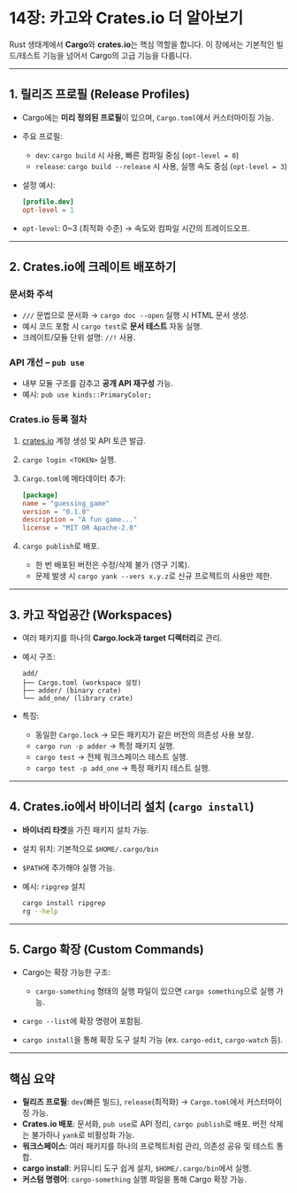 # 14장: 카고와 Crates.io 더 알아보기

Rust 생태계에서 **Cargo**와 **crates.io**는 핵심 역할을 합니다. 이 장에서는 기본적인 빌드/테스트 기능을 넘어서 Cargo의 고급 기능을 다룹니다.

---

## 1. 릴리즈 프로필 (Release Profiles)

* Cargo에는 **미리 정의된 프로필**이 있으며, `Cargo.toml`에서 커스터마이징 가능.
* 주요 프로필:

    * `dev`: `cargo build` 시 사용, 빠른 컴파일 중심 (`opt-level = 0`)
    * `release`: `cargo build --release` 시 사용, 실행 속도 중심 (`opt-level = 3`)
* 설정 예시:

  ```toml
  [profile.dev]
  opt-level = 1
  ```
* `opt-level`: 0\~3 (최적화 수준) → 속도와 컴파일 시간의 트레이드오프.

---

## 2. Crates.io에 크레이트 배포하기

### 문서화 주석

* `///` 문법으로 문서화 → `cargo doc --open` 실행 시 HTML 문서 생성.
* 예시 코드 포함 시 `cargo test`로 **문서 테스트** 자동 실행.
* 크레이트/모듈 단위 설명: `//!` 사용.

### API 개선 – `pub use`

* 내부 모듈 구조를 감추고 **공개 API 재구성** 가능.
* 예시: `pub use kinds::PrimaryColor;`

### Crates.io 등록 절차

1. [crates.io](https://crates.io) 계정 생성 및 API 토큰 발급.
2. `cargo login <TOKEN>` 실행.
3. `Cargo.toml`에 메타데이터 추가:

   ```toml
   [package]
   name = "guessing_game"
   version = "0.1.0"
   description = "A fun game..."
   license = "MIT OR Apache-2.0"
   ```
4. `cargo publish`로 배포.

    * 한 번 배포된 버전은 수정/삭제 불가 (영구 기록).
    * 문제 발생 시 `cargo yank --vers x.y.z`로 신규 프로젝트의 사용만 제한.

---

## 3. 카고 작업공간 (Workspaces)

* 여러 패키지를 하나의 **Cargo.lock과 target 디렉터리**로 관리.
* 예시 구조:

  ```
  add/
  ├── Cargo.toml (workspace 설정)
  ├── adder/ (binary crate)
  └── add_one/ (library crate)
  ```
* 특징:

    * 동일한 `Cargo.lock` → 모든 패키지가 같은 버전의 의존성 사용 보장.
    * `cargo run -p adder` → 특정 패키지 실행.
    * `cargo test` → 전체 워크스페이스 테스트 실행.
    * `cargo test -p add_one` → 특정 패키지 테스트 실행.

---

## 4. Crates.io에서 바이너리 설치 (`cargo install`)

* **바이너리 타겟**을 가진 패키지 설치 가능.
* 설치 위치: 기본적으로 `$HOME/.cargo/bin`
* `$PATH`에 추가해야 실행 가능.
* 예시: `ripgrep` 설치

  ```bash
  cargo install ripgrep
  rg --help
  ```

---

## 5. Cargo 확장 (Custom Commands)

* Cargo는 확장 가능한 구조:

    * `cargo-something` 형태의 실행 파일이 있으면 `cargo something`으로 실행 가능.
* `cargo --list`에 확장 명령어 포함됨.
* `cargo install`을 통해 확장 도구 설치 가능 (ex. `cargo-edit`, `cargo-watch` 등).

---

## 핵심 요약

* **릴리즈 프로필**: `dev`(빠른 빌드), `release`(최적화) → `Cargo.toml`에서 커스터마이징 가능.
* **Crates.io 배포**: 문서화, `pub use`로 API 정리, `cargo publish`로 배포. 버전 삭제는 불가하나 `yank`로 비활성화 가능.
* **워크스페이스**: 여러 패키지를 하나의 프로젝트처럼 관리, 의존성 공유 및 테스트 통합.
* **cargo install**: 커뮤니티 도구 쉽게 설치, `$HOME/.cargo/bin`에서 실행.
* **커스텀 명령어**: `cargo-something` 실행 파일을 통해 Cargo 확장 가능.
